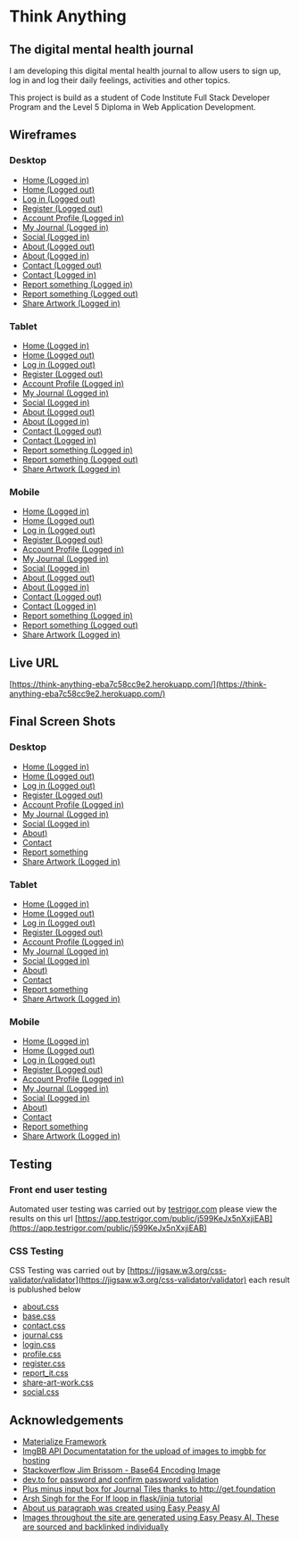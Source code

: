 # Think Anything
## The digital mental health journal

I am developing this digital mental health journal to allow users to sign up, log in and log their daily feelings, activities and other topics.

This project is build as a student of Code Institute Full Stack Developer Program and the Level 5 Diploma in Web Application Development.

## Wireframes
### Desktop
- [Home (Logged in)](/readme-files/wireframe/home-(logged-in)_page_1.png)
- [Home (Logged out)](/readme-files/wireframe/home-(logged-out)_page_1.png)
- [Log in (Logged out)](/readme-files/wireframe/login-(logged-out)_page_1.png)
- [Register (Logged out)](/readme-files/wireframe/register-(logged-out)_page_1.png)
- [Account Profile (Logged in)](/readme-files/wireframe/account-profile-(logged-in)_page_1.png)
- [My Journal (Logged in)](/readme-files/wireframe/my-journal-(logged-in)_page_1.png)
- [Social (Logged in)](/readme-files/wireframe/social-(logged-in)_page_1.png)
- [About (Logged out)](/readme-files/wireframe/about-(logged-out)_page_1.png)
- [About (Logged in)](/readme-files/wireframe/about-(logged-in)_page_1.png)
- [Contact (Logged out)](/readme-files/wireframe/contact-(logged-out)_page_1.png)
- [Contact (Logged in)](/readme-files/wireframe/contact-(logged-in)_page_1.png)
- [Report something (Logged in)](/readme-files/wireframe/report-something-(logged-in)_page_1.png)
- [Report something (Logged out)](/readme-files/wireframe/report-something-(logged-out)_page_1.png)
- [Share Artwork (Logged in)](/readme-files/wireframe/share-artwork-(logged-in)_page_1.png)

### Tablet
- [Home (Logged in)](/readme-files/wireframe/home-(logged-in)_page_2.png)
- [Home (Logged out)](/readme-files/wireframe/home-(logged-out)_page_2.png)
- [Log in (Logged out)](/readme-files/wireframe/login-(logged-out)_page_2.png)
- [Register (Logged out)](/readme-files/wireframe/register-(logged-out)_page_2.png)
- [Account Profile (Logged in)](/readme-files/wireframe/account-profile-(logged-in)_page_2.png)
- [My Journal (Logged in)](/readme-files/wireframe/my-journal-(logged-in)_page_2.png)
- [Social (Logged in)](/readme-files/wireframe/social-(logged-in)_page_2.png)
- [About (Logged out)](/readme-files/wireframe/about-(logged-out)_page_2.png)
- [About (Logged in)](/readme-files/wireframe/about-(logged-in)_page_2.png)
- [Contact (Logged out)](/readme-files/wireframe/contact-(logged-out)_page_2.png)
- [Contact (Logged in)](/readme-files/wireframe/contact-(logged-in)_page_2.png)
- [Report something (Logged in)](/readme-files/wireframe/report-something-(logged-in)_page_2.png)
- [Report something (Logged out)](/readme-files/wireframe/report-something-(logged-out)_page_2.png)
- [Share Artwork (Logged in)](/readme-files/wireframe/share-artwork-(logged-in)_page_2.png)

### Mobile
- [Home (Logged in)](/readme-files/wireframe/home-(logged-in)_page_3.png)
- [Home (Logged out)](/readme-files/wireframe/home-(logged-out)_page_3.png)
- [Log in (Logged out)](/readme-files/wireframe/login-(logged-out)_page_3.png)
- [Register (Logged out)](/readme-files/wireframe/register-(logged-out)_page_3.png)
- [Account Profile (Logged in)](/readme-files/wireframe/account-profile-(logged-in)_page_3.png)
- [My Journal (Logged in)](/readme-files/wireframe/my-journal-(logged-in)_page_3.png)
- [Social (Logged in)](/readme-files/wireframe/social-(logged-in)_page_3.png)
- [About (Logged out)](/readme-files/wireframe/about-(logged-out)_page_3.png)
- [About (Logged in)](/readme-files/wireframe/about-(logged-in)_page_3.png)
- [Contact (Logged out)](/readme-files/wireframe/contact-(logged-out)_page_3.png)
- [Contact (Logged in)](/readme-files/wireframe/contact-(logged-in)_page_3.png)
- [Report something (Logged in)](/readme-files/wireframe/report-something-(logged-in)_page_3.png)
- [Report something (Logged out)](/readme-files/wireframe/report-something-(logged-out)_page_3.png)
- [Share Artwork (Logged in)](/readme-files/wireframe/share-artwork-(logged-in)_page_3.png)

## Live URL
[https://think-anything-eba7c58cc9e2.herokuapp.com/](https://think-anything-eba7c58cc9e2.herokuapp.com/)

## Final Screen Shots
### Desktop
- [Home (Logged in)](/readme-files/final-screenshots/desktop/home-logged-in.jpeg)
- [Home (Logged out)](/readme-files/final-screenshots/desktop/home-logged-out.jpeg)
- [Log in (Logged out)](/readme-files/final-screenshots/desktop/login.jpeg)
- [Register (Logged out)](/readme-files/final-screenshots/desktop/register.jpeg)
- [Account Profile (Logged in)](/readme-files/final-screenshots/desktop/profile.jpeg)
- [My Journal (Logged in)](/readme-files/final-screenshots/desktop/journal.jpeg)
- [Social (Logged in)](/readme-files/final-screenshots/desktop/social.jpeg)
- [About)](/readme-files/final-screenshots/desktop/about.jpeg)
- [Contact](/readme-files/final-screenshots/desktop/contact.jpeg)
- [Report something](/readme-files/final-screenshots/desktop/report.jpeg)
- [Share Artwork (Logged in)](/readme-files/final-screenshots/desktop/share-your-art.jpeg)

### Tablet
- [Home (Logged in)](/readme-files/final-screenshots/tablet/home-logged-in.jpeg)
- [Home (Logged out)](/readme-files/final-screenshots/tablet/home-logged-out.jpeg)
- [Log in (Logged out)](/readme-files/final-screenshots/tablet/login.jpeg)
- [Register (Logged out)](/readme-files/final-screenshots/tablet/register.jpeg)
- [Account Profile (Logged in)](/readme-files/final-screenshots/tablet/profile.jpeg)
- [My Journal (Logged in)](/readme-files/final-screenshots/tablet/journal.jpeg)
- [Social (Logged in)](/readme-files/final-screenshots/tablet/social.jpeg)
- [About)](/readme-files/final-screenshots/tablet/about.jpeg)
- [Contact](/readme-files/final-screenshots/tablet/contact.jpeg)
- [Report something](/readme-files/final-screenshots/tablet/report.jpeg)
- [Share Artwork (Logged in)](/readme-files/final-screenshots/tablet/share-your-art.jpeg)

### Mobile
- [Home (Logged in)](/readme-files/final-screenshots/mobile/home-logged-in.png)
- [Home (Logged out)](/readme-files/final-screenshots/mobile/home-logged-out.png)
- [Log in (Logged out)](/readme-files/final-screenshots/mobile/login.png)
- [Register (Logged out)](/readme-files/final-screenshots/mobile/register.png)
- [Account Profile (Logged in)](/readme-files/final-screenshots/mobile/profile.png)
- [My Journal (Logged in)](/readme-files/final-screenshots/mobile/journal.png)
- [Social (Logged in)](/readme-files/final-screenshots/mobile/social.png)
- [About)](/readme-files/final-screenshots/mobile/about.png)
- [Contact](/readme-files/final-screenshots/mobile/contact.png)
- [Report something](/readme-files/final-screenshots/mobile/report.png)
- [Share Artwork (Logged in)](/readme-files/final-screenshots/mobile/share-your-art.png)

## Testing 
### Front end user testing
Automated user testing was carried out by [testrigor.com](https://app.testrigor.com/) please view the results on this url [https://app.testrigor.com/public/j599KeJx5nXxjiEAB](https://app.testrigor.com/public/j599KeJx5nXxjiEAB)
### CSS Testing
CSS Testing was carried out by [https://jigsaw.w3.org/css-validator/validator](https://jigsaw.w3.org/css-validator/validator) each result is publushed below
- [about.css](/readme-files/CSS_Results/about.css-result.jpeg)
- [base.css](/readme-files/CSS_Results/base.css-result.jpeg)
- [contact.css](/readme-files/CSS_Results/contact.css-result.jpeg)
- [journal.css](/readme-files/CSS_Results/journal.css-result.jpeg)
- [login.css](/readme-files/CSS_Results/login.css-result.jpeg)
- [profile.css](/readme-files/CSS_Results/profile.css-result.jpeg)
- [register.css](/readme-files/CSS_Results/register.css-result.jpeg)
- [report_it.css](/readme-files/CSS_Results/report_it.css-result.jpeg)
- [share-art-work.css](/readme-files/CSS_Results/share-art-work.css-result.jpeg)
- [social.css](/readme-files/CSS_Results/social.css-result.jpeg)


## Acknowledgements
 - [Materialize Framework](https://materializecss.com/)
 - [ImgBB API Documentatation for the upload of images to imgbb for hosting](https://api.imgbb.com/)
 - [Stackoverflow Jim Brissom - Base64 Encoding Image](https://stackoverflow.com/questions/3715493/encoding-an-image-file-with-base64)
 - [dev.to for password and confirm password validation](https://dev.to/techsolutionstuff/how-to-validate-password-and-confirm-password-using-jquery-364d)
 - [Plus minus input box for Journal Tiles thanks to http://get.foundation ](https://get.foundation/building-blocks/blocks/plus-minus-input.html)
 - [Arsh Singh for the For If loop in flask/jinja tutorial](https://stackoverflow.com/questions/12655155/jinja2-for-loop-with-conditions)
 - [About us paragraph was created using Easy Peasy AI](https://easy-peasy.ai/ai-images)
 - [Images throughout the site are generated using Easy Peasy AI, These are sourced and backlinked individually](https://easy-peasy.ai/ai-images)
